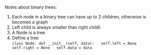 Notes about binary trees:
1. Each node  in a binary tree can have up to 2 children, otherwise is becomes a graph
2. Left child is always smaller than right child\
3. A Node is a tree
4. Define a tree  
`class Node:
    def __init__(self, data):  
        self.left = None  
        self.right = None  
        self.data = data`
